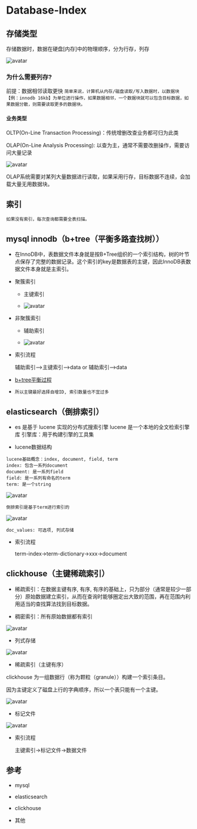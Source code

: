 # Database-Index

## 存储类型

存储数据时，数据在硬盘[内存]中的物理顺序，分为行存，列存

![avatar](row-based-column-based.png)

### 为什么需要列存?

前提：数据相邻读取更快
`
简单来说，计算机从内存/磁盘读取/写入数据时，以数据块【例：innodb 16kb】为单位进行操作，如果数据相邻，一个数据块就可以包含目标数据，如果数据分散，则需要读取更多的数据块。
`

#### 业务类型

OLTP(On-Line Transaction Processing)：传统增删改查业务都可归为此类

OLAP(On-Line Analysis Processing): 以查为主，通常不需要改删操作，需要访问大量记录

![avatar](olap-oltp.png)

OLAP系统需要对某列大量数据进行读取，如果采用行存，目标数据不连续，会加载大量无用数据块。

## 索引

`
如果没有索引，每次查询都需要全表扫描。
`

## mysql innodb（b+tree（平衡多路查找树））

- 在InnoDB中，表数据文件本身就是按B+Tree组织的一个索引结构，树的叶节点保存了完整的数据记录。这个索引的key是数据表的主键，因此InnoDB表数据文件本身就是主索引。

- 聚簇索引
    - 主键索引
      
    - ![avatar](primary-key.png)
- 非聚簇索引
    - 辅助索引
      
    - ![avatar](secondary-key.png)

- 索引流程

  辅助索引-->主键索引-->data
  or
  辅助索引-->data

- [b+tree平衡过程](https://www.cs.usfca.edu/~galles/visualization/BPlusTree.html)
- `所以主键最好选择自增ID, 索引数量也不宜过多`

## elasticsearch（倒排索引）

- es 是基于 lucene 实现的分布式搜索引擎
  lucene 是一个本地的全文检索引擎库
  引擎库：用于构建引擎的工具集

- lucene数据结构

```
lucene基础概念：index, document, field, term
index: 包含一系列document
document: 是一系列field
field: 是一系列有命名的term
term: 是一个string
```

![avatar](lucene-concepts.png)

`倒排索引是基于term进行索引的`

![avatar](lucene-files.png)

`doc_values: 可选项, 列式存储`

- 索引流程

  term-index->term-dictionary->xxx->document

## clickhouse（主键稀疏索引）

- 稀疏索引：在数据主键有序, 有序, 有序的基础上，只为部分（通常是较少一部分）原始数据建立索引，从而在查询时能够圈定出大致的范围，再在范围内利用适当的查找算法找到目标数据。

- 稠密索引：所有原始数据都有索引

![avatar](clickhouse-table.png)

- 列式存储

![avatar](clickhouse-bin.png)

- 稀疏索引（主键有序）

clickhouse 为一组数据行（称为颗粒（granule））构建一个索引条目。

因为主键定义了磁盘上行的字典顺序，所以一个表只能有一个主键。

![avatar](clickhouse-indexes.png)

- 标记文件

![avatar](clickhouse-mark.png)

- 索引流程

  主键索引->标记文件->数据文件

## 参考

- mysql

<a href="https://www.kancloud.cn/kancloud/theory-of-mysql-index/41855"></a>

<a href="https://kousiknath.medium.com/data-structures-database-storage-internals-1f5ed3619d43"></a>

- elasticsearch

<a href="https://elasticsearch.cn/article/6178#tip3"></a>
<a href="https://blog.roncoo.com/article/1315839424761069569"></a>
<a href="https://lucene.apache.org/core/8_11_2/core/org/apache/lucene/codecs/lucene87/package-summary.html#package.description"></a>

- clickhouse

<a href="https://clickhouse.com/docs/zh/guides/improving-query-performance/sparse-primary-indexes/"></a>

- 其他

<a href="https://www.oracle.com/cn/database/what-is-oltp/"></a>
<a href="https://cloud.tencent.com/developer/article/1787164"></a>
